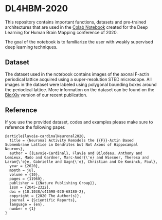 # DL4HBM-2020

This repository contains important functions, datasets and pre-trained architectures that are used in the [Colab Notebook](https://colab.research.google.com/drive/1YLhzYRsMGn67EzFmSzKyMwXQaAMjxKfC?usp=sharing) created for the Deep Learning for Human Brain Mapping conference of 2020. 

The goal of the notebook is to familiarize the user with weakly supervised deep learning techniques. 

## Dataset

The dataset used in the notebook contains images of the axonal F-actin periodical lattice acquired using a super-resolution STED microscope. All images in the dataset were labeled using polygonal bounding boxes around the periodical lattice. More information on the dataset can be found on the [BiorXiv](https://www.biorxiv.org/content/10.1101/2020.05.27.119453v1) version of our recent publication.

## Reference 

If you use the provided dataset, codes and examples please make sure to reference the following paper.
```
@article{lavoie-cardinalNeuronal2020,
  title = {Neuronal Activity Remodels the {{F}}-Actin Based Submembrane Lattice in Dendrites but Not Axons of Hippocampal Neurons},
  author = {{Lavoie-Cardinal}, Flavie and Bilodeau, Anthony and Lemieux, Mado and Gardner, Marc-Andr{\'e} and Wiesner, Theresa and Laram{\'e}e, Gabrielle and Gagn{\'e}, Christian and De Koninck, Paul},
  year = {2020},
  month = jul,
  volume = {10},
  pages = {11960},
  publisher = {{Nature Publishing Group}},
  issn = {2045-2322},
  doi = {10.1038/s41598-020-68180-2},
  copyright = {2020 The Author(s)},
  journal = {Scientific Reports},
  language = {en},
  number = {1}
}
```
